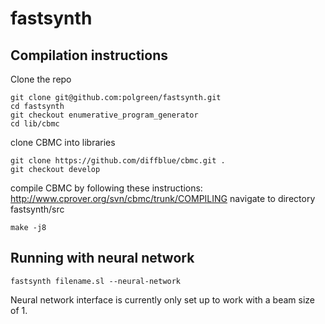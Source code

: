 # fastsynth

## Compilation instructions
Clone the repo
~~~
git clone git@github.com:polgreen/fastsynth.git
cd fastsynth
git checkout enumerative_program_generator
cd lib/cbmc
~~~
clone CBMC into libraries
~~~
git clone https://github.com/diffblue/cbmc.git .
git checkout develop
~~~
compile CBMC by following these instructions: http://www.cprover.org/svn/cbmc/trunk/COMPILING
navigate to directory fastsynth/src
~~~
make -j8
~~~
## Running with neural network
~~~
fastsynth filename.sl --neural-network 
~~~
Neural network interface is currently only set up to work with a beam size of 1.  
